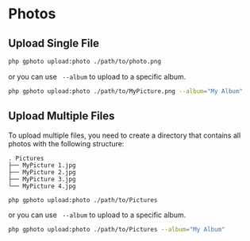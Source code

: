 # Photos

## Upload Single File

```bash
php gphoto upload:photo ./path/to/photo.png
```

or you can use ` --album` to upload to a specific album.

```bash
php gphoto upload:photo ./path/to/MyPicture.png --album="My Album"
```

## Upload Multiple Files

To upload multiple files, you need to create a directory that contains all photos with the following structure:

```
. Pictures
├── MyPicture 1.jpg
├── MyPicture 2.jpg
├── MyPicture 3.jpg
└── MyPicture 4.jpg
```

```bash
php gphoto upload:photo ./path/to/Pictures
```

or you can use ` --album` to upload to a specific album.

```bash
php gphoto upload:photo ./path/to/Pictures --album="My Album"
```
